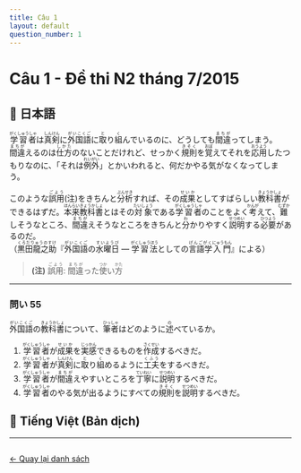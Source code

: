 ```yaml
---
title: Câu 1
layout: default
question_number: 1
---
```


# Câu 1 - Đề thi N2 tháng 7/2015

## 📖 日本語
 
<ruby>学習者<rt>がくしゅうしゃ</rt></ruby>は<ruby>真剣<rt>しんけん</rt></ruby>に<ruby>外国語<rt>がいこくご</rt></ruby>に<ruby>取<rt>と</rt></ruby>り<ruby>組<rt>く</rt></ruby>んでいるのに、どうしても<ruby>間違<rt>まちが</rt></ruby>ってしまう。<ruby>間違<rt>まちが</rt></ruby>えるのは<ruby>仕方<rt>しかた</rt></ruby>のないことだけれど、せっかく<ruby>規則<rt>きそく</rt></ruby>を<ruby>覚<rt>おぼ</rt></ruby>えてそれを<ruby>応用<rt>おうよう</rt></ruby>したつもりなのに、「それは<ruby>例外<rt>れいがい</rt></ruby>」とかいわれると、何だかやる気がなくなってしまう。  

このような<ruby>誤用<rt>ごよう</rt></ruby>(注)をきちんと<ruby>分析<rt>ぶんせき</rt></ruby>すれば、その<ruby>成果<rt>せいか</rt></ruby>としてすばらしい<ruby>教科書<rt>きょうかしょ</rt></ruby>ができるはずだ。<ruby>本来<rt>ほんらい</rt></ruby><ruby>教科書<rt>きょうかしょ</rt></ruby>とはその<ruby>対象<rt>たいしょう</rt></ruby>である<ruby>学習者<rt>がくしゅうしゃ</rt></ruby>のことをよく<ruby>考<rt>かんが</rt></ruby>えて、<ruby>難<rt>むずか</rt></ruby>しそうなところ、<ruby>間違<rt>まちが</rt></ruby>えそうなところをきちんと<ruby>分<rt>わ</rt></ruby>かりやすく<ruby>説明<rt>せつめい</rt></ruby>する<ruby>必要<rt>ひつよう</rt></ruby>があるのだ。  
（<ruby>黒田龍之助<rt>くろだりゅうのすけ</rt></ruby>『<ruby>外国語<rt>がいこくご</rt></ruby>の<ruby>水曜日<rt>すいようび</rt></ruby> ― <ruby>学習法<rt>がくしゅうほう</rt></ruby>としての<ruby>言語学<rt>げんごがく</rt></ruby><ruby>入門<rt>にゅうもん</rt></ruby>』による）  

> **(注)** <ruby>誤用<rt>ごよう</rt></ruby>: <ruby>間違<rt>まちが</rt></ruby>った<ruby>使<rt>つか</rt></ruby>い<ruby>方<rt>かた</rt></ruby>  

---

### 問い 55  
<ruby>外国語<rt>がいこくご</rt></ruby>の<ruby>教科書<rt>きょうかしょ</rt></ruby>について、<ruby>筆者<rt>ひっしゃ</rt></ruby>はどのように<ruby>述<rt>の</rt></ruby>べているか。  

1. <ruby>学習者<rt>がくしゅうしゃ</rt></ruby>が<ruby>成果<rt>せいか</rt></ruby>を<ruby>実感<rt>じっかん</rt></ruby>できるものを<ruby>作成<rt>さくせい</rt></ruby>するべきだ。  
2. <ruby>学習者<rt>がくしゅうしゃ</rt></ruby>が<ruby>真剣<rt>しんけん</rt></ruby>に<ruby>取<rt>と</rt></ruby>り<ruby>組<rt>く</rt></ruby>めるように<ruby>工夫<rt>くふう</rt></ruby>をするべきだ。  
3. <ruby>学習者<rt>がくしゅうしゃ</rt></ruby>が<ruby>間違<rt>まちが</rt></ruby>えやすいところを<ruby>丁寧<rt>ていねい</rt></ruby>に<ruby>説明<rt>せつめい</rt></ruby>するべきだ。  
4. <ruby>学習者<rt>がくしゅうしゃ</rt></ruby>のやる気が出るようにすべての<ruby>規則<rt>きそく</rt></ruby>を<ruby>説明<rt>せつめい</rt></ruby>するべきだ。  


## 📘 Tiếng Việt (Bản dịch)

<hr>

<div style="margin-top: 2em;">
  <a href="/exam/n2/2015/">← Quay lại danh sách</a>
</div>